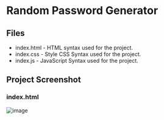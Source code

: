 ﻿# Random Password Generator

## Files
- index.html - HTML syntax used for the project.
- index.css - Style CSS Syntax used for the project.
- index.js - JavaScript Syntax used for the project.

## Project Screenshot
### index.html
![image](https://user-images.githubusercontent.com/24352433/223437580-10ad4ef1-dc4d-4da0-84d9-99b3f12a74ce.png)

